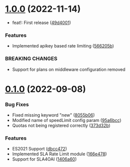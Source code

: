 # [1.0.0](https://github.com/oas-tools/sla-rate-limit/compare/v0.1.0...v1.0.0) (2022-11-14)


* feat!: First release ([49d4001](https://github.com/oas-tools/sla-rate-limit/commit/49d40015b318269225e525fb5a89a2234b4267cf))


### Features

* Implemented apikey based rate limiting ([566205b](https://github.com/oas-tools/sla-rate-limit/commit/566205b47aa1368a01dd94ed4811c0ca58e56812))


### BREAKING CHANGES

* Support for plans on middleware configuration removed



# [0.1.0](https://github.com/oas-tools/sla-rate-limit/compare/dbcc472e558b11733ab8a647f345e6b03756d6ae...v0.1.0) (2022-09-08)


### Bug Fixes

* Fixed missing keyword "new" ([8055b06](https://github.com/oas-tools/sla-rate-limit/commit/8055b0620c4b8e310750dcf1c52afc6149f4ddd2))
* Modified name of speedLimit config param ([95a6bcc](https://github.com/oas-tools/sla-rate-limit/commit/95a6bccdb4624330a67225025debb6d07db8e083))
* Quotas not being registered correctly ([373d32b](https://github.com/oas-tools/sla-rate-limit/commit/373d32b3de156d73ca9f0bcd668a0ec136fd6e05))


### Features

* ES2021 Support ([dbcc472](https://github.com/oas-tools/sla-rate-limit/commit/dbcc472e558b11733ab8a647f345e6b03756d6ae))
* Implemented SLA Rate Limit module ([166e478](https://github.com/oas-tools/sla-rate-limit/commit/166e478bf46775be1a92f71795e4006e9a005e6e))
* Support for SLA4OAI ([1406a60](https://github.com/oas-tools/sla-rate-limit/commit/1406a608f9cfdeec0805b54811e13b6431f72ed2))



